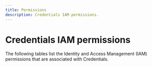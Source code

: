 ```yaml
---
title: Permissions
description: Credentials IAM permissions.
---
```


# Credentials IAM permissions

The following tables list the Identity and Access Management (IAM) permissions that are associated with Credentials.
